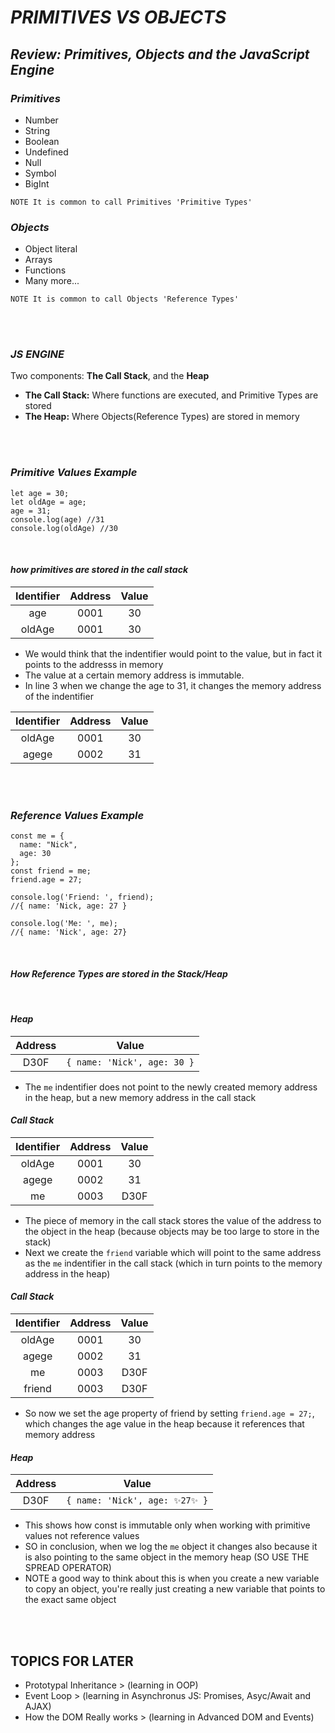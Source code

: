 # **_PRIMITIVES VS OBJECTS_**

## **_Review: Primitives, Objects and the JavaScript Engine_**

### **_Primitives_**

- Number
- String
- Boolean
- Undefined
- Null
- Symbol
- BigInt

`NOTE It is common to call Primitives 'Primitive Types'`

### **_Objects_**

- Object literal
- Arrays
- Functions
- Many more...

`NOTE It is common to call Objects 'Reference Types'`

<br>
<br>

### **_JS ENGINE_**

Two components: **The Call Stack**, and the **Heap**

- **The Call Stack:**
  Where functions are executed, and Primitive Types are stored
- **The Heap:**
  Where Objects(Reference Types) are stored in memory

<br>
<br>

### **_Primitive Values Example_**

```
let age = 30;
let oldAge = age;
age = 31;
console.log(age) //31
console.log(oldAge) //30
```

<br>

#### **_how primitives are stored in the call stack_**

| Identifier | Address | Value |
| :--------: | :-----: | :---: |
|    age     |  0001   |  30   |
|   oldAge   |  0001   |  30   |

- We would think that the indentifier would point to the value, but in fact it points to the addresss in memory
- The value at a certain memory address is immutable.
- In line 3 when we change the age to 31, it changes the memory address of the indentifier

| Identifier | Address | Value |
| :--------: | :-----: | :---: |
|   oldAge   |  0001   |  30   |
|   agege    |  0002   |  31   |

<br>
<br>

### **_Reference Values Example_**

```
const me = {
  name: "Nick",
  age: 30
};
const friend = me;
friend.age = 27;

console.log('Friend: ', friend);
//{ name: 'Nick, age: 27 }

console.log('Me: ', me);
//{ name: 'Nick', age: 27}
```

<br>

#### **_How Reference Types are stored in the Stack/Heap_**

<br>

#### **_Heap_**

| Address |            Value            |
| :-----: | :-------------------------: |
|  D30F   | `{ name: 'Nick', age: 30 }` |

- The `me` indentifier does not point to the newly created memory address in the heap, but a new memory address in the call stack

#### **_Call Stack_**

| Identifier | Address | Value |
| :--------: | :-----: | :---: |
|   oldAge   |  0001   |  30   |
|   agege    |  0002   |  31   |
|     me     |  0003   | D30F  |

- The piece of memory in the call stack stores the value of the address to the object in the heap (because objects may be too large to store in the stack)
- Next we create the `friend` variable which will point to the same address as the `me` indentifier in the call stack (which in turn points to the memory address in the heap)

#### **_Call Stack_**

| Identifier | Address | Value |
| :--------: | :-----: | :---: |
|   oldAge   |  0001   |  30   |
|   agege    |  0002   |  31   |
|     me     |  0003   | D30F  |
|   friend   |  0003   | D30F  |

- So now we set the age property of friend by setting `friend.age = 27;`, which changes the age value in the heap because it references that memory address

#### **_Heap_**

| Address |              Value              |
| :-----: | :-----------------------------: |
|  D30F   | `{ name: 'Nick', age: ✨27✨ }` |

- This shows how const is immutable only when working with primitive values not reference values
- SO in conclusion, when we log the `me` object it changes also because it is also pointing to the same object in the memory heap (SO USE THE SPREAD OPERATOR)
- NOTE a good way to think about this is when you create a new variable to copy an object, you're really just creating a new variable that points to the exact same object

<br>
<br>

## TOPICS FOR LATER

- Prototypal Inheritance > (learning in OOP)
- Event Loop > (learning in Asynchronus JS: Promises, Asyc/Await and AJAX)
- How the DOM Really works > (learning in Advanced DOM and Events)
